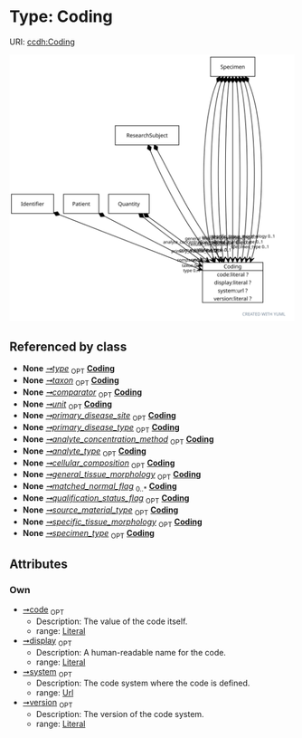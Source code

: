 
# Type: Coding




URI: [ccdh:Coding](https://example.org/ccdh/Coding)


![img](images/Coding.svg)

## Referenced by class

 *  **None** *[➞type](identifier__type.md)*  <sub>OPT</sub>  **[Coding](Coding.md)**
 *  **None** *[➞taxon](patient__taxon.md)*  <sub>OPT</sub>  **[Coding](Coding.md)**
 *  **None** *[➞comparator](quantity__comparator.md)*  <sub>OPT</sub>  **[Coding](Coding.md)**
 *  **None** *[➞unit](quantity__unit.md)*  <sub>OPT</sub>  **[Coding](Coding.md)**
 *  **None** *[➞primary_disease_site](researchSubject__primary_disease_site.md)*  <sub>OPT</sub>  **[Coding](Coding.md)**
 *  **None** *[➞primary_disease_type](researchSubject__primary_disease_type.md)*  <sub>OPT</sub>  **[Coding](Coding.md)**
 *  **None** *[➞analyte_concentration_method](specimen__analyte_concentration_method.md)*  <sub>OPT</sub>  **[Coding](Coding.md)**
 *  **None** *[➞analyte_type](specimen__analyte_type.md)*  <sub>OPT</sub>  **[Coding](Coding.md)**
 *  **None** *[➞cellular_composition](specimen__cellular_composition.md)*  <sub>OPT</sub>  **[Coding](Coding.md)**
 *  **None** *[➞general_tissue_morphology](specimen__general_tissue_morphology.md)*  <sub>OPT</sub>  **[Coding](Coding.md)**
 *  **None** *[➞matched_normal_flag](specimen__matched_normal_flag.md)*  <sub>0..*</sub>  **[Coding](Coding.md)**
 *  **None** *[➞qualification_status_flag](specimen__qualification_status_flag.md)*  <sub>OPT</sub>  **[Coding](Coding.md)**
 *  **None** *[➞source_material_type](specimen__source_material_type.md)*  <sub>OPT</sub>  **[Coding](Coding.md)**
 *  **None** *[➞specific_tissue_morphology](specimen__specific_tissue_morphology.md)*  <sub>OPT</sub>  **[Coding](Coding.md)**
 *  **None** *[➞specimen_type](specimen__specimen_type.md)*  <sub>OPT</sub>  **[Coding](Coding.md)**

## Attributes


### Own

 * [➞code](coding__code.md)  <sub>OPT</sub>
    * Description: The value of the code itself.
    * range: [Literal](types/Literal.md)
 * [➞display](coding__display.md)  <sub>OPT</sub>
    * Description: A human-readable name for the code.
    * range: [Literal](types/Literal.md)
 * [➞system](coding__system.md)  <sub>OPT</sub>
    * Description: The code system where the code is defined.
    * range: [Url](types/Url.md)
 * [➞version](coding__version.md)  <sub>OPT</sub>
    * Description: The version of the code system.
    * range: [Literal](types/Literal.md)
